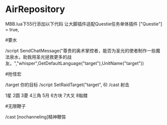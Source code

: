 # AirRepository


MBB.lua下55行添加以下代码 让大脚插件适配Questie任务单体插件
["Questie"] = true,


#要水

/script SendChatMessage("尊贵的奥术掌控者，能否为圣光的使者制作一些魔法泉水，助我用圣光拯救更多的战友。","whisper",GetDefaultLanguage("target"),UnitName("target"))


#抢怪宏

/target 你的目标
/script SetRaidTarget("target", 6)
/cast 射击

1星 2圆 3菱 4三角 5月 6方块 7大叉 8骷髅


#无限鞭子

/cast [nochanneling]精神鞭笞


